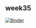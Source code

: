 ## week35
[![Binder](https://mybinder.org/badge_logo.svg)](https://mybinder.org/v2/gh/AlexanderSarson/sem4_python/master?filepath=week35_intro%2F01-Exercise.ipynb)

